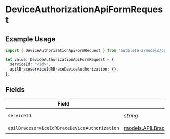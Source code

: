 # DeviceAuthorizationApiFormRequest

## Example Usage

```typescript
import { DeviceAuthorizationApiFormRequest } from "authlete-2/models/operations";

let value: DeviceAuthorizationApiFormRequest = {
  serviceId: "<id>",
  apilBraceserviceIdRBraceDeviceAuthorization: {},
};
```

## Fields

| Field                                                                                                             | Type                                                                                                              | Required                                                                                                          | Description                                                                                                       |
| ----------------------------------------------------------------------------------------------------------------- | ----------------------------------------------------------------------------------------------------------------- | ----------------------------------------------------------------------------------------------------------------- | ----------------------------------------------------------------------------------------------------------------- |
| `serviceId`                                                                                                       | *string*                                                                                                          | :heavy_check_mark:                                                                                                | A service ID.                                                                                                     |
| `apilBraceserviceIdRBraceDeviceAuthorization`                                                                     | [models.APILBraceserviceIdRBraceDeviceAuthorization](../../models/apilbraceserviceidrbracedeviceauthorization.md) | :heavy_check_mark:                                                                                                | N/A                                                                                                               |